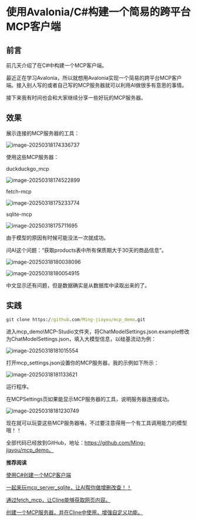 # 使用Avalonia/C#构建一个简易的跨平台MCP客户端

## 前言

前几天介绍了在C#中构建一个MCP客户端。

最近正在学习Avalonia，所以就想用Avalonia实现一个简易的跨平台MCP客户端。接入别人写的或者自己写的MCP服务器就可以利用AI做很多有意思的事情。

接下来我有时间也会和大家继续分享一些好玩的MCP服务器。

## 效果

展示连接的MCP服务器的工具：

![image-20250318174336737](https://mingupupup.oss-cn-wuhan-lr.aliyuncs.com/imgs/image-20250318174336737.png)

使用这些MCP服务器：

duckduckgo_mcp

![image-20250318174522899](https://mingupupup.oss-cn-wuhan-lr.aliyuncs.com/imgs/image-20250318174522899.png)

fetch-mcp

![image-20250318175233774](https://mingupupup.oss-cn-wuhan-lr.aliyuncs.com/imgs/image-20250318175233774.png)

sqlite-mcp

![image-20250318175711695](https://mingupupup.oss-cn-wuhan-lr.aliyuncs.com/imgs/image-20250318175711695.png)

由于模型的原因有时候可能没法一次就成功。

问AI这个问题：“获取products表中所有保质期大于30天的商品信息”。

![image-20250318180038096](https://mingupupup.oss-cn-wuhan-lr.aliyuncs.com/imgs/image-20250318180038096.png)

![image-20250318180054915](https://mingupupup.oss-cn-wuhan-lr.aliyuncs.com/imgs/image-20250318180054915.png)

中文显示还有问题，但是数据确实是从数据库中读取出来的了。

## 实践

```cmd
git clone https://github.com/Ming-jiayou/mcp_demo.git
```

进入mcp_demo\MCP-Studio文件夹，将ChatModelSettings.json.example修改为ChatModelSettings.json，填入大模型信息，以硅基流动为例：

![image-20250318181015554](https://mingupupup.oss-cn-wuhan-lr.aliyuncs.com/imgs/image-20250318181015554.png)

打开mcp_settings.json设置你的MCP服务器，我的示例如下所示：

![image-20250318181133621](https://mingupupup.oss-cn-wuhan-lr.aliyuncs.com/imgs/image-20250318181133621.png)

运行程序。

在MCPSettings页如果能显示MCP服务器的工具，说明服务器连接成功。

![image-20250318181230749](https://mingupupup.oss-cn-wuhan-lr.aliyuncs.com/imgs/image-20250318181230749.png)

现在就可以玩耍这些MCP服务器咯，不过要注意得用一个有工具调用能力的模型哦！！

全部代码已经放到GitHub，地址：https://github.com/Ming-jiayou/mcp_demo。

**推荐阅读**

[使用C#创建一个MCP客户端](https://mp.weixin.qq.com/s/Jd6irZiwKuRn3IselQAhNQ)

[一起来玩mcp_server_sqlite，让AI帮你做增删改查！！](https://mp.weixin.qq.com/s/dASBZQfC3aWsw_85V2tn-g)

[通过fetch_mcp，让Cline能够获取网页内容。](https://mp.weixin.qq.com/s/iG2cFhYf0tAqQTxfKtlsQw)

[创建一个MCP服务器，并在Cline中使用，增强自定义功能。](https://mp.weixin.qq.com/s/nkJ3pqvsBX7HQEkTVI0Fvw)
